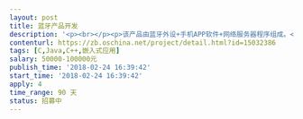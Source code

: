 ```yaml
---                
layout: post       
title: 蓝牙产品开发           
description: '<p><br></p><p>该产品由蓝牙外设+手机APP软件+网络服务器程序组成。</p><p><br></p><p>1.蓝牙外设</p><p><br></p><p>&nbsp;&nbsp;1）方案：</p><p>	1.硬件平台：stm32F2xx+CSR8510（USB接口双模蓝牙芯片）</p><p>	2.蓝牙协议栈：btstack开源协议栈</p><p>&nbsp;&nbsp;&nbsp;&nbsp;3.无操作系统。</p><p>&nbsp;&nbsp;&nbsp;&nbsp;</p><p>&nbsp;&nbsp;2）功能: 1.需要实现通过BLE方式连接ios或android系统手机,与手机上运行的APP进行双向数据通讯，数据通信协议自定义。</p><p>&nbsp;&nbsp;&nbsp;&nbsp;&nbsp;&nbsp;2.需要支持几种市场上常见的性价比较高的USB蓝牙适配器，具体型号由我方指定。</p><p>&nbsp;&nbsp;&nbsp;&nbsp;&nbsp;&nbsp;3.可工作在蓝牙主模式，以classic方式与蓝牙手柄连接通信。（该功能已经实现）</p><p>	&nbsp;&nbsp;4.可以classic与ble模式间切换。</p><p>&nbsp;&nbsp;&nbsp;&nbsp;&nbsp;&nbsp;4.开发者只需要关注蓝牙通信的兼容性以及稳定性，不需要了解其它应用功能。</p><p><br></p><p>2.手机APP软件:&nbsp;</p><p>&nbsp;1）方案：</p><p>	使用原生开发工具以及语言即可。</p><p>&nbsp;&nbsp;</p><p>&nbsp;2）功能：APP读取蓝牙外设中存储的参数信息并以图形界面（UI素材以及界面操作逻辑会提供）的形式显示，用户可以编辑这些参数或者从服务器中下载最新的默认参数。然后重新保存到蓝牙外设中。</p><p>&nbsp;3）支持多语言切换。例如中文、英文、俄文。</p><p><br></p><p><br></p><p><br></p><p>3.服务器程序: 支持通过PC上传参数样本功能。可上传多个样本，APP可查询服务器上的参数样本。提示用户有最新的样本，可供下载,支持推送消息功能，用户可以通过APP获取新版本APP可以升级或促销活动等消息。</p><p><br></p><p><br></p><p>三、可提供的资源：</p><p><br></p><p>1.蓝牙外设主板，CSR8510 USB蓝牙适配器。</p><p>2.移值好的协议栈代码，目前已将btstack移植到stm32F2xx 平台，并且实现了做为蓝牙主设备，绑定连接蓝牙手柄设备，并与之稳定通信。</p><p><br></p><p><br></p><p>四、合作方式：</p><p>该项目分为三个阶段：</p><p>第一阶段：实现蓝牙外设通过ble方式与ios,android ，demo app通信，demo app仅用于测试蓝牙连接通信稳定性，设备兼容性（不同型号手机蓝牙的兼容性）。不涉及到具体界面需求或应用功能，验收时提交蓝牙外设代码，ios,android app demo代码以及相关开发文档。</p><p>第二阶段：根据我方提供的详细需求文档（包括UI素材，界面操作具体逻辑，以及其它应用功能），开发android app以及服务器程序。验收时提交android app代码，服务器程序代码以及相关开发文档。</p><p>第三阶段：开发ios平台APP，需求与anroid平台相同。验收时提交ios app代码以及相关开发文档。</p><p><br></p><p>以及三个阶段分开报价，验收，结算。</p><p><br></p><p>五、后期维护：</p><p>&nbsp;验收完成后，需要提供后期维护服务。</p><p><br></p><p>五、要求：</p><p>1.北京地区团队或人个(个人必须有充足的开发时间)优先。</p><p>2.必须熟悉蓝牙协议，有蓝牙协议移植或开发经验，有ios，android ble应用开发经验以及相关案例，有服务器程序开发经验。</p><p>3.费用以及详细需求请联系本人QQ详谈</p>'     
contenturl: https://zb.oschina.net/project/detail.html?id=15032386      
tags: [C,Java,C++,嵌入式应用]            
salary: 50000-100000元          
publish_time: '2018-02-24 16:39:42'         
start_time: '2018-02-24 16:39:42'           
apply: 4                   
time_range: 90 天              
status: 招募中                  
---                 
```

